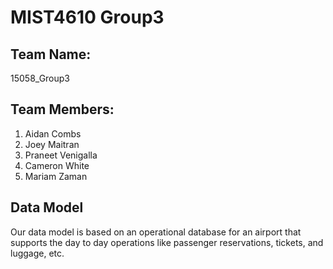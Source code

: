 # MIST4610 Group3
## Team Name: 
15058_Group3
## Team Members:
1. Aidan Combs
2. Joey Maitran
3. Praneet Venigalla
4. Cameron White
5. Mariam Zaman

## Data Model 
Our data model is based on an operational database for an airport that supports the day to day operations like passenger reservations, tickets, and luggage, etc. 
